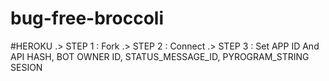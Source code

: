 # bug-free-broccoli

#HEROKU 
.> STEP 1 : Fork
.> STEP 2 : Connect
.> STEP 3 : Set APP ID And API HASH, BOT OWNER ID, STATUS_MESSAGE_ID, PYROGRAM_STRING SESION
